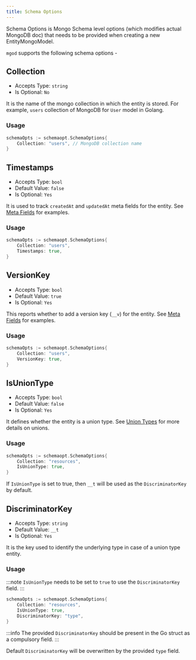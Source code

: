 ```yaml
---
title: Schema Options
---
```


Schema Options is Mongo Schema level options (which modifies actual MongoDB doc) that needs to be provided when creating a new EntityMongoModel.

`mgod` supports the following schema options -

## Collection

- Accepts Type: `string`
- Is Optional: `No`

It is the name of the mongo collection in which the entity is stored. For example, `users` collection of MongoDB for `User` model in Golang.

### Usage

```go
schemaOpts := schemaopt.SchemaOptions{
	Collection: "users", // MongoDB collection name
}
```

## Timestamps

- Accepts Type: `bool`
- Default Value: `false`
- Is Optional: `Yes`

It is used to track `createdAt` and `updatedAt` meta fields for the entity. See [Meta Fields](meta_fields.md) for examples.

### Usage

```go
schemaOpts := schemaopt.SchemaOptions{
	Collection: "users",
	Timestamps: true,
}
```

## VersionKey

- Accepts Type: `bool`
- Default Value: `true`
- Is Optional: `Yes`

This reports whether to add a version key (`__v`) for the entity. See [Meta Fields](meta_fields.md) for examples.

### Usage

```go
schemaOpts := schemaopt.SchemaOptions{
	Collection: "users",
	VersionKey: true,
}
```

## IsUnionType

- Accepts Type: `bool`
- Default Value: `false`
- Is Optional: `Yes`

It defines whether the entity is a union type. See [Union Types](union_types.md) for more details on unions.

### Usage

```go
schemaOpts := schemaopt.SchemaOptions{
	Collection: "resources",
	IsUnionType: true,
}
```

If `IsUnionType` is set to true, then `__t` will be used as the `DiscriminatorKey` by default.

## DiscriminatorKey

- Accepts Type: `string`
- Default Value: `__t`
- Is Optional: `Yes`

It is the key used to identify the underlying type in case of a union type entity.

### Usage

:::note
`IsUnionType` needs to be set to `true` to use the `DiscriminatorKey` field.
:::

```go
schemaOpts := schemaopt.SchemaOptions{
	Collection: "resources",
	IsUnionType: true,
	DiscriminatorKey: "type",
}
```

:::info
The provided `DiscriminatorKey` should be present in the Go struct as a compulsory field.
:::

Default `DiscriminatorKey` will be overwritten by the provided `type` field.
